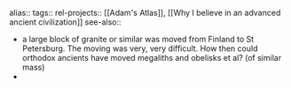 alias::
tags::
rel-projects:: [[Adam's Atlas]], [[Why I believe in an advanced ancient civilization]] 
see-also::

- a large block of granite or similar was moved from Finland to St Petersburg. The moving was very, very difficult. How then could orthodox ancients have moved megaliths and obelisks et al? (of similar mass)
-